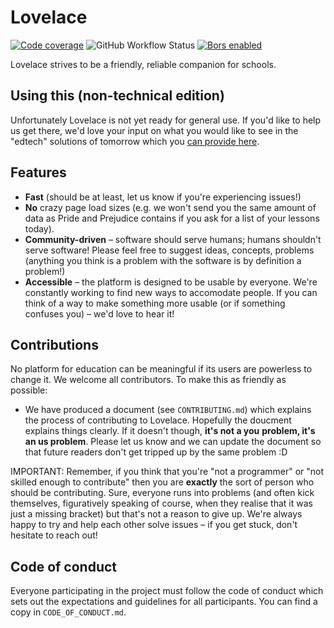 # Lovelace

[![Code coverage](https://img.shields.io/codecov/c/github/lovelace-edu/lovelace?style=flat-square)](https://codecov.io/gh/lovelace-edu/lovelace)
![GitHub Workflow Status](https://img.shields.io/github/workflow/status/lovelace-ed/lovelace/Test?style=flat-square)
[![Bors enabled](https://bors.tech/images/badge_small.svg)](https://app.bors.tech/repositories/31229)

Lovelace strives to be a friendly, reliable companion for schools.

## Using this (non-technical edition)

Unfortunately Lovelace is not yet ready for general use. If you'd like to help us get there, we'd
love your input on what you would like to see in the "edtech" solutions of tomorrow which you
[can provide here](https://github.com/lovelace-ed/lovelace/discussions/categories/ideas).

## Features
- **Fast** (should be at least, let us know if you're experiencing issues!)
- **No** crazy page load sizes (e.g. we won't send you the same amount of data as Pride and
Prejudice contains if you ask for a list of your lessons today).
- **Community-driven** – software should serve humans; humans shouldn't serve software! Please
feel free to suggest ideas, concepts, problems (anything you think is a problem with the software
is by definition a problem!)
- **Accessible** – the platform is designed to be usable by everyone. We're constantly working to
find new ways to accomodate people. If you can think of a way to make something more usable (or if
something confuses you) – we'd love to hear it!

## Contributions

No platform for education can be meaningful if its users are powerless to change it. We welcome all
contributors. To make this as friendly as possible:
- We have produced a document (see `CONTRIBUTING.md`) which explains the process of contributing to
Lovelace. Hopefully the doucment explains things clearly. If it doesn't though, **it's not a you**
**problem, it's an us problem**. Please let us know and we can update the document so that future
readers don't get tripped up by the same problem :D

IMPORTANT: Remember, if you think that you're "not a programmer" or "not skilled enough to
contribute" then you are **exactly** the sort of person who should be contributing. Sure, everyone
runs into problems (and often kick themselves, figuratively speaking of course, when they realise
that it was just a missing bracket) but that's not a reason to give up. We're always happy to try
and help each other solve issues – if you get stuck, don't hesitate to reach out!

## Code of conduct

Everyone participating in the project must follow the code of conduct which sets out the
expectations and guidelines for all participants. You can find a copy in `CODE_OF_CONDUCT.md`.
